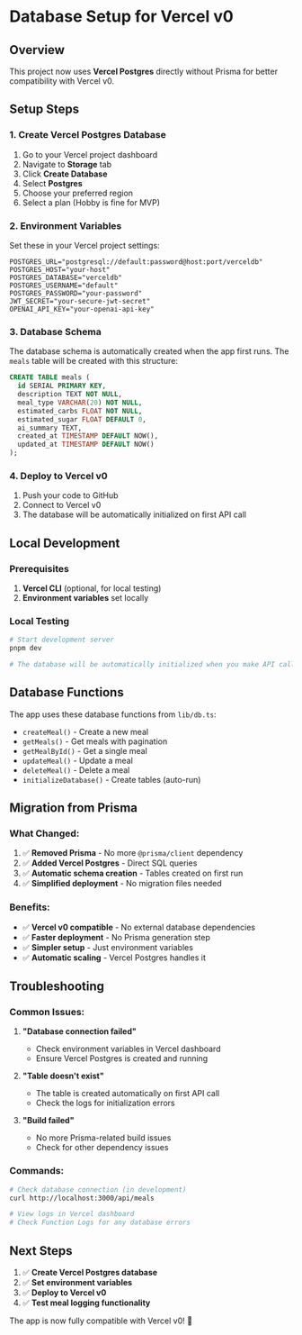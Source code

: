 # Database Setup for Vercel v0

## Overview

This project now uses **Vercel Postgres** directly without Prisma for better compatibility with Vercel v0.

## Setup Steps

### 1. Create Vercel Postgres Database

1. Go to your Vercel project dashboard
2. Navigate to **Storage** tab
3. Click **Create Database**
4. Select **Postgres**
5. Choose your preferred region
6. Select a plan (Hobby is fine for MVP)

### 2. Environment Variables

Set these in your Vercel project settings:

```env
POSTGRES_URL="postgresql://default:password@host:port/verceldb"
POSTGRES_HOST="your-host"
POSTGRES_DATABASE="verceldb"
POSTGRES_USERNAME="default"
POSTGRES_PASSWORD="your-password"
JWT_SECRET="your-secure-jwt-secret"
OPENAI_API_KEY="your-openai-api-key"
```

### 3. Database Schema

The database schema is automatically created when the app first runs. The `meals` table will be created with this structure:

```sql
CREATE TABLE meals (
  id SERIAL PRIMARY KEY,
  description TEXT NOT NULL,
  meal_type VARCHAR(20) NOT NULL,
  estimated_carbs FLOAT NOT NULL,
  estimated_sugar FLOAT DEFAULT 0,
  ai_summary TEXT,
  created_at TIMESTAMP DEFAULT NOW(),
  updated_at TIMESTAMP DEFAULT NOW()
);
```

### 4. Deploy to Vercel v0

1. Push your code to GitHub
2. Connect to Vercel v0
3. The database will be automatically initialized on first API call

## Local Development

### Prerequisites

1. **Vercel CLI** (optional, for local testing)
2. **Environment variables** set locally

### Local Testing

```bash
# Start development server
pnpm dev

# The database will be automatically initialized when you make API calls
```

## Database Functions

The app uses these database functions from `lib/db.ts`:

- `createMeal()` - Create a new meal
- `getMeals()` - Get meals with pagination
- `getMealById()` - Get a single meal
- `updateMeal()` - Update a meal
- `deleteMeal()` - Delete a meal
- `initializeDatabase()` - Create tables (auto-run)

## Migration from Prisma

### What Changed:

1. ✅ **Removed Prisma** - No more `@prisma/client` dependency
2. ✅ **Added Vercel Postgres** - Direct SQL queries
3. ✅ **Automatic schema creation** - Tables created on first run
4. ✅ **Simplified deployment** - No migration files needed

### Benefits:

- ✅ **Vercel v0 compatible** - No external database dependencies
- ✅ **Faster deployment** - No Prisma generation step
- ✅ **Simpler setup** - Just environment variables
- ✅ **Automatic scaling** - Vercel Postgres handles it

## Troubleshooting

### Common Issues:

1. **"Database connection failed"**
   - Check environment variables in Vercel dashboard
   - Ensure Vercel Postgres is created and running

2. **"Table doesn't exist"**
   - The table is created automatically on first API call
   - Check the logs for initialization errors

3. **"Build failed"**
   - No more Prisma-related build issues
   - Check for other dependency issues

### Commands:

```bash
# Check database connection (in development)
curl http://localhost:3000/api/meals

# View logs in Vercel dashboard
# Check Function Logs for any database errors
```

## Next Steps

1. ✅ **Create Vercel Postgres database**
2. ✅ **Set environment variables**
3. ✅ **Deploy to Vercel v0**
4. ✅ **Test meal logging functionality**

The app is now fully compatible with Vercel v0! 🚀 